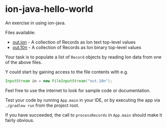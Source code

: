 # ion-java-hello-world
An exercise in using ion-java.

Files available:
* [out.ion](app/out.ion) - A collection of Records as Ion text top-level values
* [out.10n](app/out.10n) - A collection of Records as Ion binary top-level values

Your task is to populate a list of `Record` objects by reading Ion data from one of the above files.

Y could start by gaining access to the file contents with e.g.
```java
InputStream in = new FileInputStream("out.10n");
```

Feel free to use the internet to look for sample code or documentation.

Test your code by running `App.main` in your IDE, or by executing the app via `./gradlew run` from the project root.

If you have succeeded, the call to `processRecords` in `App.main` should make it fairly obvious.